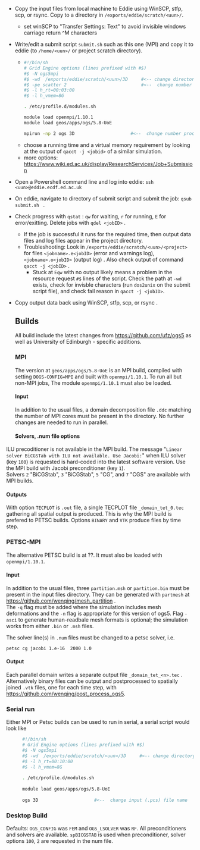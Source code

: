 - Copy the input files from local machine to Eddie using WinSCP, stfp, scp, or rsync.  Copy to a directory in ``/exports/eddie/scratch/<uun>/``.
	- set winSCP to "Transfer Settings: Text" to avoid invisible windows carriage return ^M characters
- Write/edit a submit script ``submit.sh`` such as this one (MPI) and copy it to eddie (to ``/home/<uun>/`` or project scratch directory).
	- ```bash
	  #!/bin/sh
	  # Grid Engine options (lines prefixed with #$)
	  #$ -N ogs5mpi 
	  #$ -wd  /exports/eddie/scratch/<uun>/3D     #<-- change directory of input files 
	  #$ -pe scatter 2                            #<--  change number to match domain decomp
	  #$ -l h_rt=00:03:00 
	  #$ -l h_vmem=8G
	  
	  . /etc/profile.d/modules.sh
	  
	  module load openmpi/1.10.1
	  module load geos/apps/ogs/5.8-UoE
	  
	  mpirun -np 2 ogs 3D                     #<--  change number processes and input (.pcs) file name
	  ```
	- choose a running time and a virtual memory requirement by looking at the output of ``qacct -j <jobid>`` of a similar simulation.
 	- more options: https://www.wiki.ed.ac.uk/display/ResearchServices/Job+Submission
- Open a Powershell command line and log into eddie: 
  ``ssh <uun>@eddie.ecdf.ed.ac.uk``
- On eddie, navigate to directory of submit script and submit the job:  ``qsub submit.sh `` .
  
- Check progress with ``qstat`` :  ``qw`` for waiting, ``r`` for running, ``E`` for error/exitting.  Delete jobs with ``qdel <jobID>`` .
  	- If the job is successful it runs for the required time, then output data files and log files appear in the project directory.
	- Troubleshooting:  Look in ``/exports/eddie/scratch/<uun>/<project>`` for files ``<jobname>.e<jobID>`` (error and warnings log), ``<jobname>.o<jobID>`` (output log) .  Also check output of command ``qacct -j <jobID>`` .
		- Stuck at ``Eqw`` with no output likely means a problem in the resource request ``#$`` lines of the script.  Check the path at ``-wd`` exists, check for invisble characters (run ``dos2unix`` on the submit script file), and check fail reason in ``qacct -j <jobID>``.
    
- Copy output data back using WinSCP, stfp, scp, or rsync .

  ## Builds
  All build include the latest changes from https://github.com/ufz/ogs5 as well as University of Edinburgh - specific additions.
  ### MPI
  The version at ``geos/apps/ogs/5.8-UoE`` is an MPI build, compiled with setting ``DOGS-CONFIG=MPI`` and built with ``openmpi/1.10.1``.  To run all but non-MPI jobs, The module ``openmpi/1.10.1`` must also be loaded.
  #### Input
  In addition to the usual files, a domain decomposition file ``.ddc`` matching the number of MPI cores must be present in the directory.  No further changes are needed to run in parallel.
  #### Solvers, .num file options
ILU precoditioner is not available in the MPI build.  The message "``Linear solver BiCGSTab with ILU not available. Use Jacobi:``" when ILU solver (key ``100``) is requested is hard-coded into the latest software version.  Use the MPI build with Jacobi preconditioner (key ``1``).  
Solvers ``2`` "BiCGStab", ``3`` "BiCGStab", ``5`` "CG", and ``7`` "CGS" are available with MPI builds.
 #### Outputs
 With option ``TECPLOT`` is ``.out`` file, a single TECPLOT file ``_domain_tet_0.tec`` gathering all spatial output is produced.  This is why the MPI build is prefered to PETSC builds.
  Options ``BINARY`` and ``VTK`` produce files by time step.
  ### PETSC-MPI
  The alternative PETSC build is at ??.  It must also be loaded with ``openmpi/1.10.1``.
  #### Input
   In addition to the usual files, three ``partition.msh`` or ``partition.bin`` must be present in the input files directory.  They can be generated with ``partmesh`` at https://github.com/wenqing/mesh_partition .  
   The ``-q`` flag must be added where the simulation includes mesh deformations and the ``-n`` flag is appropriate for this version of ogs5.  Flag ``-asci`` to generate human-readbale mesh formats is optional; the simulation works from either ``.bin`` or ``.msh`` files.

   The solver line(s) in ``.num`` files must be changed to a petsc solver, i.e.
```
petsc cg jacobi 1.e-16  2000 1.0
```
#### Output
Each parallel domain writes a separate output file ``_domain_tet_<n>.tec`` .
Alternatively binary files can be output and postprocessed to spatially joined ``.vtk`` files, one for each time step, with https://github.com/wenqing/post_process_ogs5.  
  ### Serial run
  Either MPI or Petsc builds can be used to run in serial, a serial script would look like 
```bash
	  #!/bin/sh
	  # Grid Engine options (lines prefixed with #$)
	  #$ -N ogs5mpi 
	  #$ -wd  /exports/eddie/scratch/<uun>/3D     #<-- change directory of input files 
	  #$ -l h_rt=00:10:00 
	  #$ -l h_vmem=8G
	  
	  . /etc/profile.d/modules.sh
	
	  module load geos/apps/ogs/5.8-UoE
	  
	  ogs 3D                     #<--  change input (.pcs) file name
```

### Desktop Build
Defaults: ``OGS_CONFIG`` was ``FEM`` and ``OGS_LSOLVER`` was ``RF``.  All preconditioners and solvers are available.  ``spBICGSTAB`` is used when preconditioner, solver options ``100``, ``2`` are requested in the num file.
